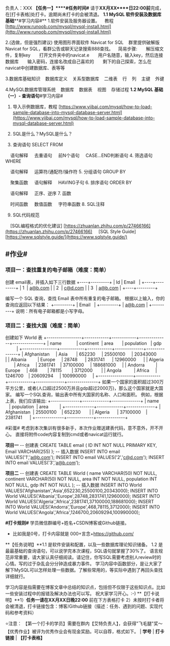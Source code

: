 负责人：XXX
**【任务一】****#任务时间#**
请于**XX****月****XX****日22:00前**完成，在[打卡表格]处打卡。逾期尚未打卡的会被清退。
**1.1 MySQL 软件安装及数据库基础****#学习内容#**
1.软件安装及服务器设置。
   教程 [http://www.runoob.com/mysql/mysql-install.html](http://www.runoob.com/mysql/mysql-install.html)

2.(选做，但是强烈建议) 使用图形界面软件 Navicat for SQL
   群里提供破解版Navicat for SQL，看群公告或聊天记录搜索888查找。
   简易步骤:
      解压缩文件，复制key
      打开文件夹中的navicat.e
      用户名随意，输入key，然后连接数据库
      输入密码，连接名改成自己喜欢的
      剩下的自己探索，怎么在navicat中创建数据库、表等等

3.数据库基础知识
   数据库定义
   关系型数据库
   二维表
   行
   列
   主键
   外键

4.MySQL数据库管理系统
   数据库
   数据表
   视图
   存储过程
**1.2 MySQL 基础 （一）- 查询语句**#学习内容#
1. 导入示例数据库，教程 [https://www.yiibai.com/mysql/how-to-load-sample-database-into-mysql-database-server.html](https://www.yiibai.com/mysql/how-to-load-sample-database-into-mysql-database-server.html)

2. SQL是什么？MySQL是什么？

3. 查询语句 SELECT FROM 

    语句解释
    去重语句
    前N个语句
    CASE...END判断语句
4. 筛选语句 WHERE 

    语句解释
    运算符/通配符/操作符
5. 分组语句 GROUP BY

    聚集函数
    语句解释
    HAVING子句
6. 排序语句 ORDER BY 

    语句解释
    正序、逆序
7. 函数

    时间函数
    数值函数
    字符串函数
8. SQL注释

9. SQL代码规范

    [SQL编程格式的优化建议] [https://zhuanlan.zhihu.com/p/27466166](https://zhuanlan.zhihu.com/p/27466166)
    [SQL Style Guide] [https://www.sqlstyle.guide/](https://www.sqlstyle.guide/)

## #作业#
### 项目一：查找重复的电子邮箱（难度：简单）
创建 email表，并插入如下三行数据
+----+---------+
| Id | Email   |
+----+---------+
| 1  | a@b.com |
| 2  | c@d.com |
| 3  | a@b.com |
+----+---------+

编写一个 SQL 查询，查找 Email 表中所有重复的电子邮箱。
根据以上输入，你的查询应返回以下结果：
+---------+
| Email   |
+---------+
| a@b.com |
+---------+
说明：所有电子邮箱都是小写字母。

### 项目二：查找大国（难度：简单）
创建如下 World 表
+-----------------+------------+------------+--------------+---------------+
| name            | continent  | area       | population   | gdp           |
+-----------------+------------+------------+--------------+---------------+
| Afghanistan     | Asia       | 652230     | 25500100     | 20343000      |
| Albania         | Europe     | 28748      | 2831741      | 12960000      |
| Algeria         | Africa     | 2381741    | 37100000     | 188681000     |
| Andorra         | Europe     | 468        | 78115        | 3712000       |
| Angola          | Africa     | 1246700    | 20609294     | 100990000     |
+-----------------+------------+------------+--------------+---------------+
如果一个国家的面积超过300万平方公里，或者(人口超过2500万并且gdp超过2000万)，那么这个国家就是大国家。
编写一个SQL查询，输出表中所有大国家的名称、人口和面积。
例如，根据上表，我们应该输出:
+--------------+-------------+--------------+
| name         | population  | area         |
+--------------+-------------+--------------+
| Afghanistan  | 25500100    | 652230       |
| Algeria      | 37100000    | 2381741      |
+--------------+-------------+--------------+

#彩蛋#
考虑到本次集训有很多新手，本次作业赠送建表代码，意不意外，开不开心。
直接将附件code内容复制到cmd或者navicat运行就行。

**项目一**
-- 创建表
CREATE TABLE email (
ID INT NOT NULL PRIMARY KEY,
Email VARCHAR(255)
);
-- 插入数据
INSERT INTO email VALUES('1','a@b.com');
INSERT INTO email VALUES('2','c@d.com');
INSERT INTO email VALUES('3','a@b.com');

**项目二**
-- 创建表
CREATE TABLE World (
name VARCHAR(50) NOT NULL,
continent VARCHAR(50) NOT NULL,
area INT NOT NULL,
population INT NOT NULL,
gdp INT NOT NULL
);
-- 插入数据
INSERT INTO World
  VALUES('Afghanistan','Asia',652230,25500100,20343000);
INSERT INTO World 
  VALUES('Albania','Europe',28748,2831741,12960000);
INSERT INTO World 
  VALUES('Algeria','Africa',2381741,37100000,188681000);
INSERT INTO World
  VALUES('Andorra','Europe',468,78115,3712000);
INSERT INTO World
  VALUES('Angola','Africa',1246700,20609294,100990000);


**#打卡规则#**
学员微信群编号+姓名+CSDN博客或Github链接。
  * 比如我是0号，打卡内容就是 000+言念+https://github.com/

**【任务说明】**1.1 是软件安装和配置，以及一些数据库理论知识储备。
1.2 是最最基础的查询语句，可以说学完本次课程，SQL语句就掌握了30%了。
语言规范非常重要，请大家认真仔细阅读。请记住，你写SQL需要考虑别人review时的心情。写的过于杂乱会分分钟造成暴力事件。
学习内容中函数部分，是让大家了解下MySQL可以怎样处理一些数据。了解些常用的，等实际中遇到了再回头查找详细就行。

学习内容是指需要在博客文章中总结的知识点，包括但不仅限于这些知识点。比如一些安装过程中的报错及解决办法也可以写。
祝大家学习开心。:-)
**【打卡说明】**1）**任务一请在****XX****月****XX****日****晚****22:00** 前在下方表格打卡
2）未按时打卡者将会被清退，打卡链接包含：博客/Github链接（描述：任务、遇到的问题、实现代码和参考资料）


⭐注意：
【第一个打卡的学员】需要在群内【艾特负责人】，会获得"飞毛腿"奖～
【优秀作业】被评为优秀作业会有现金奖励。可以自荐，格式如下。
| **学号**   | **打卡链接**   | 
**【打卡表格】**


